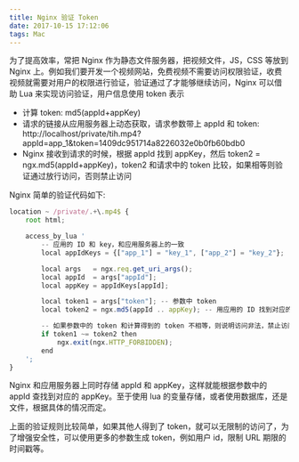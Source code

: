 ```yaml
---
title: Nginx 验证 Token
date: 2017-10-15 17:12:06
tags: Mac
---
```


为了提高效率，常把 Nginx 作为静态文件服务器，把视频文件，JS，CSS 等放到 Nginx 上。例如我们要开发一个视频网站，免费视频不需要访问权限验证，收费视频就需要对用户的权限进行验证，验证通过了才能够继续访问，Nginx 可以借助 Lua 来实现访问验证，用户信息使用 token 表示

* 计算 token: md5(appId+appKey)
* 请求的链接从应用服务器上动态获取，请求参数带上 appId 和 token: http://localhost/private/tih.mp4?appId=app_1&token=1409dc951714a8226032e0b0fb60bdb0
* Nginx 接收到请求的时候，根据 appId 找到 appKey，然后 token2 = ngx.md5(appId+appKey)，token2 和请求中的 token 比较，如果相等则验证通过放行访问，否则禁止访问

Nginx 简单的验证代码如下:

```js
location ~ /private/.+\.mp4$ {
    root html;

    access_by_lua '
        -- 应用的 ID 和 key，和应用服务器上的一致
        local appIdKeys = {["app_1"] = "key_1", ["app_2"] = "key_2"};

        local args   = ngx.req.get_uri_args();
        local appId  = args["appId"];
        local appKey = appIdKeys[appId];

        local token1 = args["token"]; -- 参数中 token
        local token2 = ngx.md5(appId .. appKey); -- 用应用的 ID 找到对应的 key，然后根据算法计算 token

        -- 如果参数中的 token 和计算得到的 token 不相等，则说明访问非法，禁止访问，否则放行访问
        if token1 ~= token2 then
            ngx.exit(ngx.HTTP_FORBIDDEN);
        end
    ';
}
```

Nginx 和应用服务器上同时存储 appId 和 appKey，这样就能根据参数中的 appId 查找到对应的 appKey。至于使用 lua 的变量存储，或者使用数据库，还是文件，根据具体的情况而定。

上面的验证规则比较简单，如果其他人得到了 token，就可以无限制的访问了，为了增强安全性，可以使用更多的参数生成 token，例如用户 id，限制 URL 期限的时间戳等。